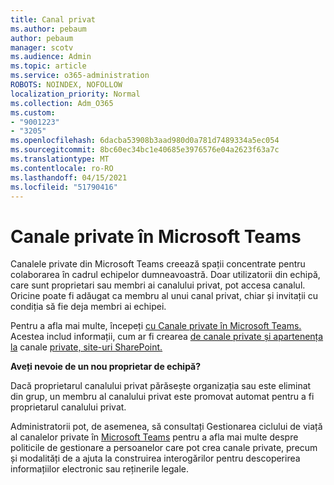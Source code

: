 ```yaml
---
title: Canal privat
ms.author: pebaum
author: pebaum
manager: scotv
ms.audience: Admin
ms.topic: article
ms.service: o365-administration
ROBOTS: NOINDEX, NOFOLLOW
localization_priority: Normal
ms.collection: Adm_O365
ms.custom:
- "9001223"
- "3205"
ms.openlocfilehash: 6dacba53908b3aad980d0a781d7489334a5ec054
ms.sourcegitcommit: 8bc60ec34bc1e40685e3976576e04a2623f63a7c
ms.translationtype: MT
ms.contentlocale: ro-RO
ms.lasthandoff: 04/15/2021
ms.locfileid: "51790416"
---
```

# <a name="private-channels-in-microsoft-teams"></a>Canale private în Microsoft Teams

Canalele private din Microsoft Teams creează spații concentrate pentru colaborarea în cadrul echipelor dumneavoastră. Doar utilizatorii din echipă, care sunt proprietari sau membri ai canalului privat, pot accesa canalul. Oricine poate fi adăugat ca membru al unui canal privat, chiar și invitații cu condiția să fie deja membri ai echipei.

Pentru a afla mai multe, începeți [cu Canale private în Microsoft Teams.](https://docs.microsoft.com/MicrosoftTeams/private-channels) Acestea includ informații, cum ar fi crearea [de canale private și apartenența la](https://docs.microsoft.com/MicrosoftTeams/private-channels#private-channel-creation-and-membership) canale [private, site-uri SharePoint.](https://docs.microsoft.com/MicrosoftTeams/private-channels#private-channel-sharepoint-sites)

**Aveți nevoie de un nou proprietar de echipă?**

Dacă proprietarul canalului privat părăsește organizația sau este eliminat din grup, un membru al canalului privat este promovat automat pentru a fi proprietarul canalului privat.

Administratorii pot, de asemenea, să consultați Gestionarea ciclului de viață al canalelor private în [Microsoft Teams](https://docs.microsoft.com/MicrosoftTeams/private-channels-life-cycle-management) pentru a afla mai multe despre politicile de gestionare a persoanelor care pot crea canale private, precum și modalități de a ajuta la construirea interogărilor pentru descoperirea informațiilor electronic sau reținerile legale.
